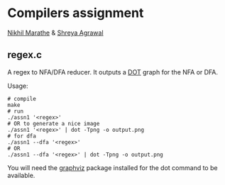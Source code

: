 Compilers assignment
====================

[Nikhil Marathe](https://github.com/nikhilm) & [Shreya
Agrawal](https://github.com/shreya-68)

regex.c
-------

A regex to NFA/DFA reducer. It outputs
a [DOT](http://en.wikipedia.org/wiki/DOT_language) graph for the NFA or DFA.

Usage:

    # compile
    make
    # run
    ./assn1 '<regex>'
    # OR to generate a nice image
    ./assn1 '<regex>' | dot -Tpng -o output.png
    # for dfa
    ./assn1 --dfa '<regex>'
    # OR
    ./assn1 --dfa '<regex>' | dot -Tpng -o output.png

You will need the [graphviz](http://graphviz.org) package installed for the dot
command to be available.
